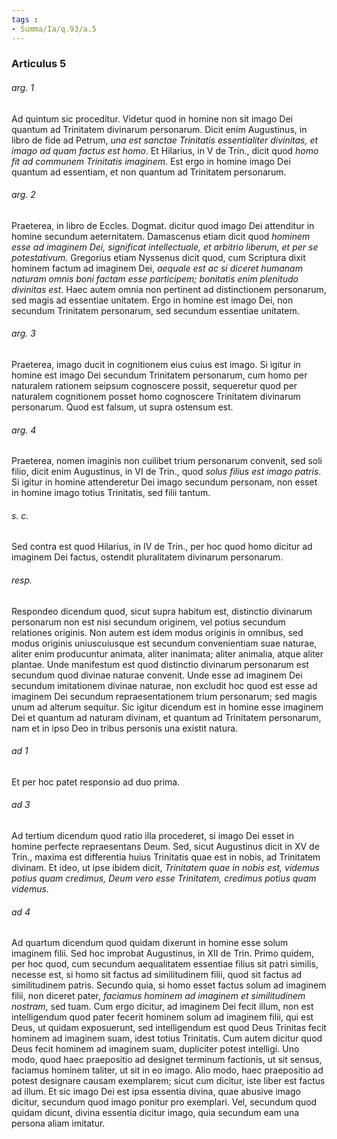 ```yaml
---
tags : 
- Summa/Ia/q.93/a.5
---
```


### Articulus 5

###### arg. 1
Ad quintum sic proceditur. Videtur quod in homine non sit imago Dei quantum ad Trinitatem divinarum personarum. Dicit enim Augustinus, in libro de fide ad Petrum, *una est sanctae Trinitatis essentialiter divinitas, et imago ad quam factus est homo*. Et Hilarius, in V de Trin., dicit quod *homo fit ad communem Trinitatis imaginem*. Est ergo in homine imago Dei quantum ad essentiam, et non quantum ad Trinitatem personarum.

###### arg. 2
Praeterea, in libro de Eccles. Dogmat. dicitur quod imago Dei attenditur in homine secundum aeternitatem. Damascenus etiam dicit quod *hominem esse ad imaginem Dei, significat intellectuale, et arbitrio liberum, et per se potestativum*. Gregorius etiam Nyssenus dicit quod, cum Scriptura dixit hominem factum ad imaginem Dei, *aequale est ac si diceret humanam naturam omnis boni factam esse participem; bonitatis enim plenitudo divinitas est*. Haec autem omnia non pertinent ad distinctionem personarum, sed magis ad essentiae unitatem. Ergo in homine est imago Dei, non secundum Trinitatem personarum, sed secundum essentiae unitatem.

###### arg. 3
Praeterea, imago ducit in cognitionem eius cuius est imago. Si igitur in homine est imago Dei secundum Trinitatem personarum, cum homo per naturalem rationem seipsum cognoscere possit, sequeretur quod per naturalem cognitionem posset homo cognoscere Trinitatem divinarum personarum. Quod est falsum, ut supra ostensum est.

###### arg. 4
Praeterea, nomen imaginis non cuilibet trium personarum convenit, sed soli filio, dicit enim Augustinus, in VI de Trin., quod *solus filius est imago patris*. Si igitur in homine attenderetur Dei imago secundum personam, non esset in homine imago totius Trinitatis, sed filii tantum.

###### s. c.
Sed contra est quod Hilarius, in IV de Trin., per hoc quod homo dicitur ad imaginem Dei factus, ostendit pluralitatem divinarum personarum.

###### resp.
Respondeo dicendum quod, sicut supra habitum est, distinctio divinarum personarum non est nisi secundum originem, vel potius secundum relationes originis. Non autem est idem modus originis in omnibus, sed modus originis uniuscuiusque est secundum convenientiam suae naturae, aliter enim producuntur animata, aliter inanimata; aliter animalia, atque aliter plantae. Unde manifestum est quod distinctio divinarum personarum est secundum quod divinae naturae convenit. Unde esse ad imaginem Dei secundum imitationem divinae naturae, non excludit hoc quod est esse ad imaginem Dei secundum repraesentationem trium personarum; sed magis unum ad alterum sequitur. Sic igitur dicendum est in homine esse imaginem Dei et quantum ad naturam divinam, et quantum ad Trinitatem personarum, nam et in ipso Deo in tribus personis una existit natura.

###### ad 1
Et per hoc patet responsio ad duo prima.

###### ad 3
Ad tertium dicendum quod ratio illa procederet, si imago Dei esset in homine perfecte repraesentans Deum. Sed, sicut Augustinus dicit in XV de Trin., maxima est differentia huius Trinitatis quae est in nobis, ad Trinitatem divinam. Et ideo, ut ipse ibidem dicit, *Trinitatem quae in nobis est, videmus potius quam credimus, Deum vero esse Trinitatem, credimus potius quam videmus*.

###### ad 4
Ad quartum dicendum quod quidam dixerunt in homine esse solum imaginem filii. Sed hoc improbat Augustinus, in XII de Trin. Primo quidem, per hoc quod, cum secundum aequalitatem essentiae filius sit patri similis, necesse est, si homo sit factus ad similitudinem filii, quod sit factus ad similitudinem patris. Secundo quia, si homo esset factus solum ad imaginem filii, non diceret pater, *faciamus hominem ad imaginem et similitudinem nostram*, sed tuam. Cum ergo dicitur, ad imaginem Dei fecit illum, non est intelligendum quod pater fecerit hominem solum ad imaginem filii, qui est Deus, ut quidam exposuerunt, sed intelligendum est quod Deus Trinitas fecit hominem ad imaginem suam, idest totius Trinitatis. Cum autem dicitur quod Deus fecit hominem ad imaginem suam, dupliciter potest intelligi. Uno modo, quod haec praepositio ad designet terminum factionis, ut sit sensus, faciamus hominem taliter, ut sit in eo imago. Alio modo, haec praepositio ad potest designare causam exemplarem; sicut cum dicitur, iste liber est factus ad illum. Et sic imago Dei est ipsa essentia divina, quae abusive imago dicitur, secundum quod imago ponitur pro exemplari. Vel, secundum quod quidam dicunt, divina essentia dicitur imago, quia secundum eam una persona aliam imitatur.

